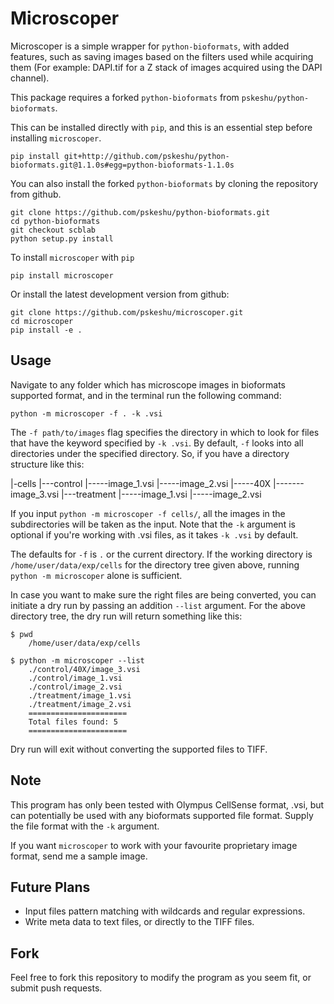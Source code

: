 Microscoper
===========

Microscoper is a simple wrapper for `python-bioformats`, with added features, such as saving images based on the filters used while acquiring them (For example: DAPI.tif for a Z stack of images acquired using the DAPI channel).

This package requires a forked `python-bioformats` from `pskeshu/python-bioformats`.

This can be installed directly with `pip`, and this is an essential step before installing `microscoper`.

    pip install git+http://github.com/pskeshu/python-bioformats.git@1.1.0s#egg=python-bioformats-1.1.0s

You can also install the forked `python-bioformats` by cloning the repository from github.

    git clone https://github.com/pskeshu/python-bioformats.git
    cd python-bioformats
    git checkout scblab
    python setup.py install

To install `microscoper` with `pip`

    pip install microscoper

Or install the latest development version from github:

    git clone https://github.com/pskeshu/microscoper.git
    cd microscoper
    pip install -e .


Usage
-----

Navigate to any folder which has microscope images in bioformats supported format, and in the terminal run the following command:

    python -m microscoper -f . -k .vsi

The `-f path/to/images` flag specifies the directory in which to look for files that have the keyword specified by `-k .vsi`. By default, `-f` looks into all directories under the specified directory. So, if you have a directory structure like this:

   |-cells
   |---control
   |-----image_1.vsi
   |-----image_2.vsi
   |-----40X
   |-------image_3.vsi
   |---treatment
   |-----image_1.vsi
   |-----image_2.vsi

If you input `python -m microscoper -f cells/`, all the images in the subdirectories will be taken as the input. Note that the `-k` argument is optional if you're working with .vsi files, as it takes `-k .vsi` by default. 

The defaults for `-f` is `.` or the current directory. If the working directory is `/home/user/data/exp/cells` for the directory tree given above, running `python -m microscoper` alone is sufficient.

In case you want to make sure the right files are being converted, you can initiate a dry run by passing an addition `--list` argument. For the above directory tree, the dry run will return something like this:
    
    $ pwd
        /home/user/data/exp/cells
    
    $ python -m microscoper --list
        ./control/40X/image_3.vsi
        ./control/image_1.vsi
        ./control/image_2.vsi
        ./treatment/image_1.vsi
        ./treatment/image_2.vsi
        ======================
        Total files found: 5
        ======================

Dry run will exit without converting the supported files to TIFF.


Note
----

This program has only been tested with Olympus CellSense format, .vsi, but can potentially be used with any bioformats supported file format. Supply the file format with the  `-k` argument.

If you want `microscoper` to work with your favourite proprietary image format, send me a sample image.


Future Plans
------------

* Input files pattern matching with wildcards and regular expressions.
* Write meta data to text files, or directly to the TIFF files.


Fork
----

Feel free to fork this repository to modify the program as you seem fit, or submit push requests.
